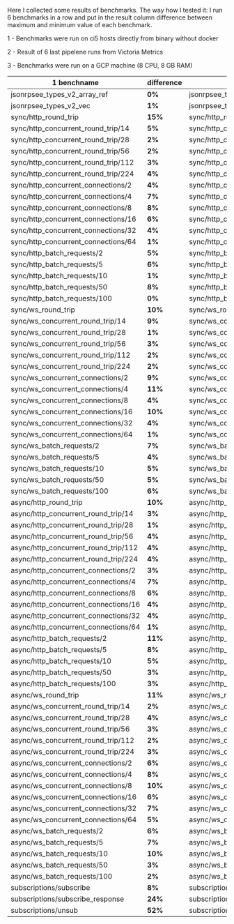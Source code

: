 Here I collected some results of benchmarks. 
The way how I tested it: I run 6 benchmarks in a row and put in the result column difference between maximum and minimum value of each benchmark.

1 - Benchmarks were run on ci5 hosts directly from binary without docker

2 - Result of 6 last pipelene runs from Victoria Metrics

3 - Benchmarks were run on a GCP machine (8 CPU, 8 GB RAM)

|1 benchname|difference|2 benchname|difference|3 benchname|difference|
|---|---|---|---|---|---|
|jsonrpsee_types_v2_array_ref|**0%**|jsonrpsee_types_v2_array_ref|**2%**|jsonrpsee_types_v2_array_ref|**1%**|
|jsonrpsee_types_v2_vec|**1%**|jsonrpsee_types_v2_vec|**4%**|jsonrpsee_types_v2_vec|**37%**|
|sync/http_round_trip|**15%**|sync/http_round_trip|**4%**|sync/http_round_trip|**4%**|
|sync/http_concurrent_round_trip/14|**5%**|sync/http_concurrent_round_trip/14|**4%**|sync/http_concurrent_round_trip/2|**3%**|
|sync/http_concurrent_round_trip/28|**2%**|sync/http_concurrent_round_trip/28|**3%**|sync/http_concurrent_round_trip/4|**2%**|
|sync/http_concurrent_round_trip/56|**2%**|sync/http_concurrent_round_trip/56|**2%**|sync/http_concurrent_round_trip/8|**2%**|
|sync/http_concurrent_round_trip/112|**3%**|sync/http_concurrent_round_trip/112|**4%**|sync/http_concurrent_round_trip/16|**2%**|
|sync/http_concurrent_round_trip/224|**4%**|sync/http_concurrent_round_trip/224|**5%**|sync/http_concurrent_round_trip/32|**1%**|
|sync/http_concurrent_connections/2|**4%**|sync/http_concurrent_connections/2|**2%**|sync/http_concurrent_connections/2|**1%**|
|sync/http_concurrent_connections/4|**7%**|sync/http_concurrent_connections/4|**4%**|sync/http_concurrent_connections/4|**2%**|
|sync/http_concurrent_connections/8|**8%**|sync/http_concurrent_connections/8|**4%**|sync/http_concurrent_connections/8|**1%**|
|sync/http_concurrent_connections/16|**6%**|sync/http_concurrent_connections/16|**5%**|sync/http_concurrent_connections/16|**2%**|
|sync/http_concurrent_connections/32|**4%**|sync/http_concurrent_connections/32|**3%**|sync/http_concurrent_connections/32|**3%**|
|sync/http_concurrent_connections/64|**1%**|sync/http_concurrent_connections/64|**2%**|sync/http_concurrent_connections/64|**2%**|
|sync/http_batch_requests/2|**5%**|sync/http_batch_requests/2|**8%**|sync/http_batch_requests/2|**8%**|
|sync/http_batch_requests/5|**6%**|sync/http_batch_requests/5|**3%**|sync/http_batch_requests/5|**7%**|
|sync/http_batch_requests/10|**1%**|sync/http_batch_requests/10|**5%**|sync/http_batch_requests/10|**5%**|
|sync/http_batch_requests/50|**8%**|sync/http_batch_requests/50|**6%**|sync/http_batch_requests/50|**4%**|
|sync/http_batch_requests/100|**0%**|sync/http_batch_requests/100|**2%**|sync/http_batch_requests/100|**2%**|
|sync/ws_round_trip|**10%**|sync/ws_round_trip|**14%**|sync/ws_round_trip|**6%**|
|sync/ws_concurrent_round_trip/14|**9%**|sync/ws_concurrent_round_trip/14|**8%**|sync/ws_concurrent_round_trip/2|**2%**|
|sync/ws_concurrent_round_trip/28|**1%**|sync/ws_concurrent_round_trip/28|**6%**|sync/ws_concurrent_round_trip/4|**2%**|
|sync/ws_concurrent_round_trip/56|**3%**|sync/ws_concurrent_round_trip/56|**6%**|sync/ws_concurrent_round_trip/8|**3%**|
|sync/ws_concurrent_round_trip/112|**2%**|sync/ws_concurrent_round_trip/112|**3%**|sync/ws_concurrent_round_trip/16|**4%**|
|sync/ws_concurrent_round_trip/224|**2%**|sync/ws_concurrent_round_trip/224|**1%**|sync/ws_concurrent_round_trip/32|**52%**|
|sync/ws_concurrent_connections/2|**9%**|sync/ws_concurrent_connections/2|**14%**|sync/ws_concurrent_connections/2|**10%**|
|sync/ws_concurrent_connections/4|**11%**|sync/ws_concurrent_connections/4|**11%**|sync/ws_concurrent_connections/4|**1%**|
|sync/ws_concurrent_connections/8|**4%**|sync/ws_concurrent_connections/8|**9%**|sync/ws_concurrent_connections/8|**1%**|
|sync/ws_concurrent_connections/16|**10%**|sync/ws_concurrent_connections/16|**12%**|sync/ws_concurrent_connections/16|**2%**|
|sync/ws_concurrent_connections/32|**4%**|sync/ws_concurrent_connections/32|**8%**|sync/ws_concurrent_connections/32|**2%**|
|sync/ws_concurrent_connections/64|**1%**|sync/ws_concurrent_connections/64|**6%**|sync/ws_concurrent_connections/64|**8%**|
|sync/ws_batch_requests/2|**7%**|sync/ws_batch_requests/2|**6%**|sync/ws_batch_requests/2|**4%**|
|sync/ws_batch_requests/5|**4%**|sync/ws_batch_requests/5|**8%**|sync/ws_batch_requests/5|**5%**|
|sync/ws_batch_requests/10|**5%**|sync/ws_batch_requests/10|**5%**|sync/ws_batch_requests/10|**3%**|
|sync/ws_batch_requests/50|**5%**|sync/ws_batch_requests/50|**5%**|sync/ws_batch_requests/50|**6%**|
|sync/ws_batch_requests/100|**6%**|sync/ws_batch_requests/100|**5%**|sync/ws_batch_requests/100|**2%**|
|async/http_round_trip|**10%**|async/http_round_trip|**12%**|async/http_round_trip|**2%**|
|async/http_concurrent_round_trip/14|**3%**|async/http_concurrent_round_trip/14|**2%**|async/http_concurrent_round_trip/2|**3%**|
|async/http_concurrent_round_trip/28|**1%**|async/http_concurrent_round_trip/28|**1%**|async/http_concurrent_round_trip/4|**2%**|
|async/http_concurrent_round_trip/56|**4%**|async/http_concurrent_round_trip/56|**2%**|async/http_concurrent_round_trip/8|**4%**|
|async/http_concurrent_round_trip/112|**4%**|async/http_concurrent_round_trip/112|**3%**|async/http_concurrent_round_trip/16|**3%**|
|async/http_concurrent_round_trip/224|**4%**|async/http_concurrent_round_trip/224|**5%**|async/http_concurrent_round_trip/32|**3%**|
|async/http_concurrent_connections/2|**3%**|async/http_concurrent_connections/2|**2%**|async/http_concurrent_connections/2|**1%**|
|async/http_concurrent_connections/4|**7%**|async/http_concurrent_connections/4|**3%**|async/http_concurrent_connections/4|**2%**|
|async/http_concurrent_connections/8|**6%**|async/http_concurrent_connections/8|**4%**|async/http_concurrent_connections/8|**2%**|
|async/http_concurrent_connections/16|**4%**|async/http_concurrent_connections/16|**2%**|async/http_concurrent_connections/16|**1%**|
|async/http_concurrent_connections/32|**4%**|async/http_concurrent_connections/32|**3%**|async/http_concurrent_connections/32|**3%**|
|async/http_concurrent_connections/64|**1%**|async/http_concurrent_connections/64|**2%**|async/http_concurrent_connections/64|**2%**|
|async/http_batch_requests/2|**11%**|async/http_batch_requests/2|**7%**|async/http_batch_requests/2|**4%**|
|async/http_batch_requests/5|**8%**|async/http_batch_requests/5|**7%**|async/http_batch_requests/5|**5%**|
|async/http_batch_requests/10|**5%**|async/http_batch_requests/10|**7%**|async/http_batch_requests/10|**5%**|
|async/http_batch_requests/50|**3%**|async/http_batch_requests/50|**8%**|async/http_batch_requests/50|**5%**|
|async/http_batch_requests/100|**3%**|async/http_batch_requests/100|**2%**|async/http_batch_requests/100|**2%**|
|async/ws_round_trip|**11%**|async/ws_round_trip|**11%**|async/ws_round_trip|**6%**|
|async/ws_concurrent_round_trip/14|**2%**|async/ws_concurrent_round_trip/14|**5%**|async/ws_concurrent_round_trip/2|**2%**|
|async/ws_concurrent_round_trip/28|**4%**|async/ws_concurrent_round_trip/28|**5%**|async/ws_concurrent_round_trip/4|**4%**|
|async/ws_concurrent_round_trip/56|**3%**|async/ws_concurrent_round_trip/56|**3%**|async/ws_concurrent_round_trip/8|**3%**|
|async/ws_concurrent_round_trip/112|**2%**|async/ws_concurrent_round_trip/112|**2%**|async/ws_concurrent_round_trip/16|**3%**|
|async/ws_concurrent_round_trip/224|**3%**|async/ws_concurrent_round_trip/224|**3%**|async/ws_concurrent_round_trip/32|**2%**|
|async/ws_concurrent_connections/2|**6%**|async/ws_concurrent_connections/2|**17%**|async/ws_concurrent_connections/2|**4%**|
|async/ws_concurrent_connections/4|**8%**|async/ws_concurrent_connections/4|**6%**|async/ws_concurrent_connections/4|**1%**|
|async/ws_concurrent_connections/8|**10%**|async/ws_concurrent_connections/8|**7%**|async/ws_concurrent_connections/8|**1%**|
|async/ws_concurrent_connections/16|**6%**|async/ws_concurrent_connections/16|**12%**|async/ws_concurrent_connections/16|**3%**|
|async/ws_concurrent_connections/32|**7%**|async/ws_concurrent_connections/32|**9%**|async/ws_concurrent_connections/32|**4%**|
|async/ws_concurrent_connections/64|**5%**|async/ws_concurrent_connections/64|**8%**|async/ws_concurrent_connections/64|**6%**|
|async/ws_batch_requests/2|**6%**|async/ws_batch_requests/2|**2%**|async/ws_batch_requests/2|**5%**|
|async/ws_batch_requests/5|**7%**|async/ws_batch_requests/5|**4%**|async/ws_batch_requests/5|**3%**|
|async/ws_batch_requests/10|**10%**|async/ws_batch_requests/10|**5%**|async/ws_batch_requests/10|**6%**|
|async/ws_batch_requests/50|**3%**|async/ws_batch_requests/50|**3%**|async/ws_batch_requests/50|**3%**|
|async/ws_batch_requests/100|**2%**|async/ws_batch_requests/100|**4%**|async/ws_batch_requests/100|**2%**|
|subscriptions/subscribe|**8%**|subscriptions/subscribe|**23%**|subscriptions/subscribe|**7%**|
|subscriptions/subscribe_response|**24%**|subscriptions/subscribe_response|**23%**|subscriptions/subscribe_response|**3%**|
|subscriptions/unsub|**52%**|subscriptions/unsub|**26%**|subscriptions/unsub|**6%**|
